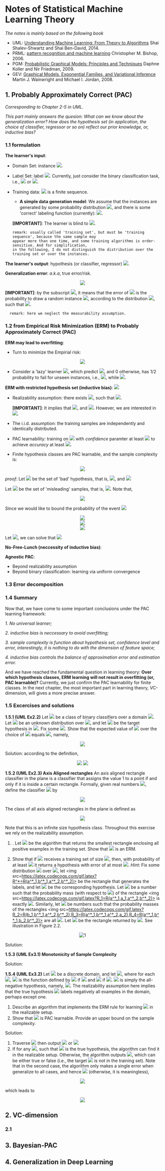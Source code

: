 # Notes of Statistical Machine Learning Theory

*The notes is mainly based on the following book*

- UML: [Understanding Machine Learning: From Theory to Algorithms](https://www.cs.huji.ac.il/~shais/UnderstandingMachineLearning/understanding-machine-learning-theory-algorithms.pdf)  Shai Shalev-Shwartz and Shai Ben-David, 2014.
- PRML: [pattern recognition and machine learning](http://users.isr.ist.utl.pt/~wurmd/Livros/school/Bishop%20-%20Pattern%20Recognition%20And%20Machine%20Learning%20-%20Springer%20%202006.pdf) Christopher M. Bishop, 2006.
- PGM: [Probabilistic Graphical Models: Principles and Techniques](https://mitpress.mit.edu/books/probabilistic-graphical-models) Daphne Koller and Nir Friedman, 2009.
- GEV: [Graphical Models, Exponential Families, and Variational Inference](https://people.eecs.berkeley.edu/~wainwrig/Papers/WaiJor08_FTML.pdf) Martin J. Wainwright and Michael I. Jordan, 2008.

## 1. Probably Approximately Correct (PAC)

*Corresponding to Chapter 2-5 in UML.*

*This part mainly answers the quesion: What can we know about the generalization error? How does the hypothesis set (in application, the choice of classifier, regressor or so on) reflect our prior knowledge, or, inductive bias?*

### 1.1 formulation

**The learner's input**:

- Domain Set: instance <img src=http://latex.codecogs.com/gif.latex?x\in\mathcal{X}>.
- Label Set: label <img src=http://latex.codecogs.com/gif.latex?y\in\mathcal{Y}>. Currently, just consider the binary classification task, i.e., <img src=http://latex.codecogs.com/gif.latex?y%3D%5C%7B0%2C1%5C%7D> or <img src=http://latex.codecogs.com/gif.latex?\{-1,+1\}>.
- Training data: <img src=http://latex.codecogs.com/gif.latex?S%3D%28%28x_1%2Cy_1%29%2C%5Ccdots%2C%28x_m%2Cy_m%29%29> is a finite sequence.

  - **A simple data generation model**: We assume that the instances are generated by some probability distribution <img src=http://latex.codecogs.com/gif.latex?\mathcal{D}>, and there is some 'correct' labeling function (currently): <img src=http://latex.codecogs.com/gif.latex?f:\mathcal{X}\rightarrow\mathcal{Y}>.

  **[IMPORTANT]**: The learner is blind to <img src=http://latex.codecogs.com/gif.latex?\mathcal{D},f>.

      remark: usually called 'training set', but must be 'training sequence', because the same sample may 
      appear more than one time, and some training algorithms is order-sensitive. And for simplification, 
      in the following, I do not distinguish the distribution over the training set or over the instances.
  
**The learner's output**: hypothesis (or classifier, regressor) <img src=http://latex.codecogs.com/gif.latex?h:\mathcal{X}\rightarrow\mathcal{Y}>.

**Generalization error**: *a.k.a*, true error/risk.

<div align=center>
<img src=http://latex.codecogs.com/gif.latex?L_{\mathcal{D},f}(h)\overset{def}{=}\mathop{\mathbb{P}}\limits_{x\sim\mathcal{D}}[h(x)\neq%20f(x)]\overset{def}{=}\mathcal{D}(\{x:h(x)\neq%20f(x)\})>
</div align=center>

  **[IMPORTANT]**: by the subscript <img src=http://latex.codecogs.com/gif.latex?\mathcal{D},f>, it means that the error of <img src=http://latex.codecogs.com/gif.latex?h> is the probability to draw a random instance <img src=http://latex.codecogs.com/gif.latex?x>, according to the distribution <img src=http://latex.codecogs.com/gif.latex?\mathcal{D}>, such that <img src=http://latex.codecogs.com/gif.latex?h(x)\neq%20f(x)>.

      remark: here we neglect the measurability assumption.

### 1.2 from Empirical Risk Minimization (ERM) to Probably Approximately Correct (PAC)

**ERM may lead to overfitting**:

- Turn to minimize the Empirial risk:
  
<div align=center>
<img src=http://latex.codecogs.com/gif.latex?L_S(h)\overset{def}{=}\frac{|(x_i,y_i)\in%20S:h(x_i)\neq%20y_i\}|}{m}>
</div align=center>

- Consider a 'lazy' learner <img src=http://latex.codecogs.com/gif.latex?h>, which predict <img src=http://latex.codecogs.com/gif.latex?y%3Dy_i%5C%20%5Ctext%7Biff.%7D%5C%20x%3Dx_i>, and 0 otherwise, has 1/2 probability to fail for unseen instances, i.e., <img src=http://latex.codecogs.com/gif.latex?L_%7B%5Cmathcal%7BD%7D%2Cf%7D%28h%29%3D1/2>, while <img src=http://latex.codecogs.com/gif.latex?L_S%28h%29%3D0>.

**ERM with restricted hypothesis set (inductive bias)**: <img src=http://latex.codecogs.com/gif.latex?h_S\in\arg\min\limits_{h\in\mathcal{H}}L_S(h)>

- Realizability assumption: there exists <img src=http://latex.codecogs.com/gif.latex?h^*\in\mathcal{H}>, such that <img src=http://latex.codecogs.com/gif.latex?L_%7B%5Cmathcal%7BD%7D%2Cf%7D%28h%5E*%29%3D0>.

  **[IMPORTANT]**: It implies that <img src=http://latex.codecogs.com/gif.latex?L_S%28h%5E*%29%3D0>, and <img src=http://latex.codecogs.com/gif.latex?L_S%28h_S%29%3D0>. However, we are interested in <img src=http://latex.codecogs.com/gif.latex?L_{\mathcal{D},f}(h_S)>.

- The i.i.d. assumption: the training samples are independently and identically distributed.

- PAC learnability: training on <img src=http://latex.codecogs.com/gif.latex?m\geqm_\mathcal{H}(\epsilon,\delta)> with *confidence* paramter at least <img src=http://latex.codecogs.com/gif.latex?1-\delta> to achieve *accuracy* at least <img src=http://latex.codecogs.com/gif.latex?1-\epsilon>.

- Finite hypothesis classes are PAC learnable, and the sample complexity is:

<div align=center>
<img src=http://latex.codecogs.com/gif.latex?m_\mathcal{H}(\epsilon,\delta)=\log(|\mathcal{H}|/\delta)/\epsilon>
</div align=center>
  
*proof*: Let <img src=http://latex.codecogs.com/gif.latex?\mathcal{H}_B> be the set of 'bad' hypothesis, that is, <img src=http://latex.codecogs.com/gif.latex?\mathcal{H}_B\subset\mathcal{H}>, and <img src=http://latex.codecogs.com/gif.latex?{\forall}h\in\mathcal{H}_B,L_{\mathcal{D},f}(h)%3E\epsilon>

Let <img src=http://latex.codecogs.com/gif.latex?M> be the set of 'misleading' samples, that is, <img src=http://latex.codecogs.com/gif.latex?M%3D%5C%7BS%3A%7B%5Cexists%7Dh%5Cin%5Cmathcal%7BH%7D_B%2CL_S%28h%29%3D0%5C%7D>. Note that,

<div align=center>
<img src=http://latex.codecogs.com/gif.latex?M=\bigcup\limits_{h\in\mathcal{H}_B}\{S:L_S(h)=0\}$>
</div align=center>

Since we would like to bound the probability of the event <img src=http://latex.codecogs.com/gif.latex?L_{\mathcal{D},f}(h_S)%3E\epsilon>

<div align=center>
<img src=http://latex.codecogs.com/gif.latex?\mathcal{D}^m(\{S:L_{\mathcal{D},f}(h_S)%3E\epsilon\})\leq\mathcal{D}^m(M)=\mathcal{D}^m(\bigcup\limits_{h\in\mathcal{H}_B}\{S:L_S(h)=0\})>
</div align=center>

<div align=center>
<img src=http://latex.codecogs.com/gif.latex?=\sum_{h\in\mathcal{H}_B}\prod_{i=1}^m\mathcal{D}(\{x_i:f(x_i)=h(x_i)\})\overset{i.i.d.}{=}\sum_{h\in\mathcal{H}_B}(1-L_{\mathcal{D},f}(h))^m>
</div align=center>

<div align=center>
<img src=http://latex.codecogs.com/gif.latex?\leq\sum_{h\in\mathcal{H}_B}(1-\epsilon)^m\leq\sum_{h\in\mathcal{H}_B}\exp(-\epsilon%20m)\leq|\mathcal{H}|\exp(-\epsilon%20m)>
</div align=center>

Let <img src=http://latex.codecogs.com/gif.latex?|\mathcal{H}|\exp(-\epsilon%20m)\leq\delta>, we can solve that <img src=http://latex.codecogs.com/gif.latex?m\geq\log(|\mathcal{H}|/\delta)/\epsilon>

**No-Free-Lunch (neccessity of inductive bias)**:


**Agnostic PAC**:

- Beyond realizability assumption
- Beyond binary classification: learning via uniform convergence

### 1.3 Error decomposition

### 1.4 Summary

Now that, we have come to some important conclusions under the PAC learning framework:

*1. No universal learner;*

*2. inductive bias is neccessary to avoid overfitting;*

*3. sample complexity is function about hypothesis set, confidence level and error, interestingly, it is nothing to do with the dimension of feature space;*

*4. inductive bias controls the balance of approximation error and estimation error.*

And we have reached the fundamental question in learning theory: **Over which hypothesis classes, ERM learning will not result in overfitting (or, PAC learnable)?** Currently, we just confirm the PAC learnability for finite classes. In the next chapter, the most important part in learning theory, VC-dimension, will gives a more precise answer.

### 1.5 Excercises and solutions

**1.5.1 (UML Ex2.2)** Let <img src=http://latex.codecogs.com/gif.latex?\mathcal{H}> be a class of binary classifiers over a domain <img src=http://latex.codecogs.com/gif.latex?\mathcal{X}>. Let <img src=http://latex.codecogs.com/gif.latex?\mathcal{D}> be an unknown distribution over <img src=http://latex.codecogs.com/gif.latex?\mathcal{X}>, and let <img src=http://latex.codecogs.com/gif.latex?f> be the target hypothesis in <img src=http://latex.codecogs.com/gif.latex?\mathcal{H}>. Fix some <img src=http://latex.codecogs.com/gif.latex?h\in\mathcal{H}>. Show that the expected value of <img src=http://latex.codecogs.com/gif.latex?L_S(h)> over the choice of <img src=http://latex.codecogs.com/gif.latex?S> equals <img src=http://latex.codecogs.com/gif.latex?L_{\mathcal{D},f}(h)>, namely,

<div align=center>
<img src=http://latex.codecogs.com/gif.latex?\mathop\mathbb{E}\limits_{S\sim\mathcal{D}^m}[L_S(h)]=L_{\mathcal{D},f}(h)>
</div align=center>

Solution: according to the definition,

<div align=center>
<img src=http://latex.codecogs.com/gif.latex?\mathop\mathbb{E}\limits_{S\sim\mathcal{D}^m}[L_S(h)]=\sum_S\mathcal{D}^m(S)\frac{|\{(x_i,y_i)\in%20S:h(x_i)\neq%20y_i\}|}{m}>
<img src=http://latex.codecogs.com/gif.latex?=\sum_S\mathcal{D}\{(x_i,y_i)\in%20S:h(x_i)\neq%20y_i\}=\mathcal{D}(\{x:h(x)\neq%20f(x)\})_>
</div align=center>

**1.5.2 (UML Ex2.3) Axis Aligned rectangles** An axis aligned rectangle classifier in the plane is a classifier that assigns the value 1 to a point if and only if it is inside a certain rectangle. Formally, given real numbers <img src=http://latex.codecogs.com/gif.latex?a_1\leq%20b_1,a_2\leq%20b_2>, define the classifier <img src=http://latex.codecogs.com/gif.latex?h(a_1,b_1,a_2,b_2)> by

<div align=center>
<img src=https://latex.codecogs.com/gif.latex?h%28a_1%2Cb_1%2Ca_2%2Cb_2%29%28x_1%2C%20x_2%29%20%3D%20%5Cleft%5C%7B%5Cbegin%7Baligned%7D%20%261%2C%5Ctext%7B%20if%20%7D%20a_1%20%5Cleq%20x_1%20%5Cleq%20b1%20%5Ctext%7B%20and%20%7D%20a_2%20%5Cleq%20x_2%20%5Cleq%20b_2%20%5C%5C%20%260%2C%5Ctext%7B%20otherwise%7D%20%5Cend%7Baligned%7D%5Cright.>
</div align=center>

The class of all axis aligned rectangles in the plane is defined as

<div align=center>
<img src=https://latex.codecogs.com/gif.latex?\mathcal{H}^2_{\text{rec}}=\{h(a_1,b_1,a_2,b_2):a_1\leq%20b_1,\text{and%20}a_2\leq%20b_2\}.>
</div align=center>

Note that this is an infinite size hypothesis class. Throughout this exercise we rely on the realizability assumption.

1. . Let <img src=https://latex.codecogs.com/gif.latex?A> be the algorithm that returns the smallest rectangle enclosing all positive examples in the training set. Show that <img src=https://latex.codecogs.com/gif.latex?A> is an ERM.

2. Show that if <img src=https://latex.codecogs.com/gif.latex?A> receives a training set of size <img src=https://latex.codecogs.com/gif.latex?\geq%204\frac{\log(4/\delta)}{\epsilon}>, then, with probability of at least <img src=https://latex.codecogs.com/gif.latex?1-\delta> it returns a hypothesis with error of at most <img src=https://latex.codecogs.com/gif.latex?\epsilon>.
*Hint*: Fix some distribution <img src=https://latex.codecogs.com/gif.latex?\mathcal{D}> over <img src=https://latex.codecogs.com/gif.latex?\mathcal{X}>, let <img src=https://latex.codecogs.com/gif.latex?R^*=R(a^*_1,b^*_1,a^*_2,b^*_2)> be the rectangle that generates the labels, and let <img src=https://latex.codecogs.com/gif.latex?f> be the corresponding hypothesis. Let <img src=https://latex.codecogs.com/gif.latex?a_1\geq%20a^∗_1> be a number such that the probability mass (with respect to <img src=https://latex.codecogs.com/gif.latex?\mathcal{D}>) of the rectangle <img src=https://latex.codecogs.com/gif.latex?R_1=R(a^*_1,a_1,a^*_2,b^*_2)> is exactly <img src=https://latex.codecogs.com/gif.latex?\epsilon/4>. Similarly, let <img src=https://latex.codecogs.com/gif.latex?\b_1,a_2,b_2> be numbers such that the probability masses of the rectangles <img src=https://latex.codecogs.com/gif.latex?R_2=R(b_1,b^*_1,a^*_2,b^*_2),R_3=R(a^*_1,b^*_1,a^*_2,a_2),R_4=R(a^*_1,b^*_1,b_2,b^*_2)> are all <img src=https://latex.codecogs.com/gif.latex?\epsilon/4>. Let <img src=https://latex.codecogs.com/gif.latex?\epsilon/R(S)> be the rectangle returned by <img src=https://latex.codecogs.com/gif.latex?A>. See illustration in Figure 2.2.

<div align=center>
<img src="https://i.ibb.co/d2mzC3Y/1.png" alt="1" border="0" />
</div align=center>

Solution:

**1.5.3 (UML Ex3.1) Monotonicity of Sample Complexity**

Solution:

**1.5.4 (UML Ex3.2)** Let <img src=http://latex.codecogs.com/gif.latex?\mathcal{X}> be a discrete domain, and let <img src=http://latex.codecogs.com/gif.latex?%5Cmathcal%7BH%7D_%7B%5Ctext%7BSingleton%7D%7D%3D%5C%7Bh_z%3Az%5Cin%5Cmathcal%7BX%7D%5C%7D%5Ccup%5C%7Bh%5E-%5C%7D>, where for each <img src=http://latex.codecogs.com/gif.latex?z\in\mathcal{X}>, <img src=http://latex.codecogs.com/gif.latex?h_z> is the function defined by <img src=http://latex.codecogs.com/gif.latex?h_z%28x%29%3D1> if <img src=http://latex.codecogs.com/gif.latex?x%3Dz> and <img src=http://latex.codecogs.com/gif.latex?h_z(x)%3D0> if <img src=http://latex.codecogs.com/gif.latex?x\neq%20z>. <img src=http://latex.codecogs.com/gif.latex?h^-> is simply the all-negative hypothesis, namely, <img src=http://latex.codecogs.com/gif.latex?\forall%20x\in\mathcal{X},h^-(x)%3D0>. The realizability assumption here implies that the true hypothesis <img src=http://latex.codecogs.com/gif.latex?f> labels negatively all examples in the domain, perhaps except one.

1. Describe an algorithm that implements the ERM rule for learning <img src=http://latex.codecogs.com/gif.latex?%5Cmathcal%7BH%7D_%7B%5Ctext%7BSingleton%7D%7D> in the realizable setup.
2. Show that <img src=http://latex.codecogs.com/gif.latex?%5Cmathcal%7BH%7D_%7B%5Ctext%7BSingleton%7D%7D> is PAC learnable. Provide an upper bound on the sample complexity.
  
Solution:
1. Traverse <img src=http://latex.codecogs.com/gif.latex?z\in\mathcal{X}}> then output <img src=http://latex.codecogs.com/gif.latex?h_z> or <img src=http://latex.codecogs.com/gif.latex?h^->
2. If for any <img src=http://latex.codecogs.com/gif.latex?i\in[1,\cdots,m]>, such that <img src=http://latex.codecogs.com/gif.latex?h_{x_i}> is the true hypothesis, the algorithm can find it in the realizable setup. Otherwise, the algorithm outputs <img src=http://latex.codecogs.com/gif.latex?h^->, which can be either true or false (i.e., the target <img src=http://latex.codecogs.com/gif.latex?z^*> is not in the training set). Note that in the second case, the algorithm only makes a single error when generalize to all cases, and hence <img src=http://latex.codecogs.com/gif.latex?p(z^*)\geq\epsilon> (otherwise, it is meaningless),

<div align=center>
<img src=http://latex.codecogs.com/gif.latex?\mathbb{P}(L_{\mathcal{D},f}(h_S)%3E\epsilon)\leq(1-p(z^*))^m\leq(1-\epsilon)^m\leq\exp(-\epsilon%20m)\leq\delta>
</div align=center>

which leads to 

<div align=center>
<img src=http://latex.codecogs.com/gif.latex?m_\mathcal{H}(\epsilon,\delta)\leq\lceil\frac{\log(1/\delta)}{\epsilon}\rceil>
</div align=center>

## 2. VC-dimension

### 2.1

## 3. Bayesian-PAC

## 4. Generalization in Deep Learning
